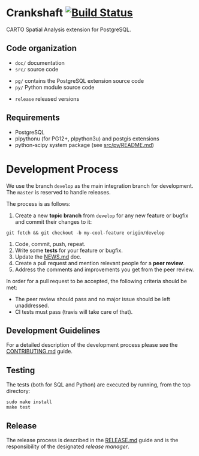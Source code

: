 # Crankshaft [![Build Status](https://travis-ci.org/CartoDB/crankshaft.svg?branch=develop)](https://travis-ci.org/CartoDB/crankshaft)

CARTO Spatial Analysis extension for PostgreSQL.

## Code organization

* `doc/` documentation
* `src/` source code
 - `pg/` contains the PostgreSQL extension source code
 - `py/` Python module source code
* `release` released versions

## Requirements

* PostgreSQL
* plpythonu (for PG12+, plpython3u) and postgis extensions
* python-scipy system package (see [src/py/README.md](https://github.com/CartoDB/crankshaft/blob/develop/src/py/README.md))

# Development Process

We use the branch `develop` as the main integration branch for development. The `master` is reserved to handle releases.

The process is as follows:

1. Create a new **topic branch** from `develop` for any new feature or bugfix and commit their changes to it:

  ```shell
  git fetch && git checkout -b my-cool-feature origin/develop
  ```
1. Code, commit, push, repeat.
1. Write some **tests** for your feature or bugfix.
1. Update the [NEWS.md](https://github.com/CartoDB/crankshaft/blob/develop/NEWS.md) doc.
1. Create a pull request and mention relevant people for a **peer review**.
1. Address the comments and improvements you get from the peer review.

In order for a pull request to be accepted, the following criteria should be met:
* The peer review should pass and no major issue should be left unaddressed.
* CI tests must pass (travis will take care of that).


## Development Guidelines

For a detailed description of the development process please see
the [CONTRIBUTING.md](https://github.com/CartoDB/crankshaft/blob/develop/CONTRIBUTING.md) guide.


## Testing

The tests (both for SQL and Python) are executed by running, from the top directory:

```shell
sudo make install
make test
```

## Release

The release process is described in the
[RELEASE.md](https://github.com/CartoDB/crankshaft/blob/develop/RELEASE.md) guide and is the responsibility of the designated *release manager*.
